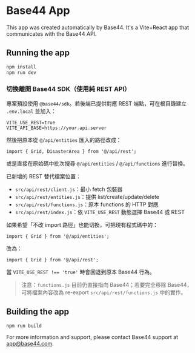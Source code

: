 # Base44 App


This app was created automatically by Base44.
It's a Vite+React app that communicates with the Base44 API.

## Running the app

```bash
npm install
npm run dev
```

### 切換離開 Base44 SDK（使用純 REST API）

專案預設使用 `@base44/sdk`。若後端已提供對應 REST 端點，可在根目錄建立 `.env.local` 並加入：

```
VITE_USE_REST=true
VITE_API_BASE=https://your.api.server
```

然後把原本從 `@/api/entities` 匯入的路徑改成：

```
import { Grid, DisasterArea } from '@/api/rest';
```

或是直接在原始碼中批次搜尋 `@/api/entities` / `@/api/functions` 進行替換。

已新增的 REST 替代檔案位置：

- `src/api/rest/client.js`：最小 fetch 包裝器
- `src/api/rest/entities.js`：提供 list/create/update/delete
- `src/api/rest/functions.js`：原本 functions 的 HTTP 對應
- `src/api/rest/index.js`：依 `VITE_USE_REST` 動態選擇 Base44 或 REST

如果希望「不改 import 路徑」也能切換，可把現有程式碼中的：

```
import { Grid } from '@/api/entities';
```

改為：

```
import { Grid } from '@/api/rest';
```

當 `VITE_USE_REST !== 'true'` 時會回退到原本 Base44 行為。

> 注意：`functions.js` 目前仍直接指向 Base44；若要完全移除 Base44，可將檔案內容改為 re-export `src/api/rest/functions.js` 中的實作。

## Building the app

```bash
npm run build
```

For more information and support, please contact Base44 support at app@base44.com.